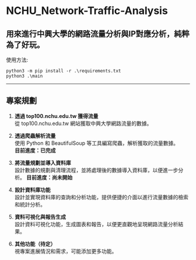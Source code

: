 # NCHU_Network-Traffic-Analysis

用來進行中興大學的網路流量分析與IP對應分析，純粹為了好玩。   
---  
使用方法:
```
python3 -m pip install -r .\requirements.txt
python3 .\main
```
---  
## 專案規劃

1. **透過 top100.nchu.edu.tw 獲得流量**  
   從 top100.nchu.edu.tw 網站獲取中興大學網路流量的數據。

2. **透過爬蟲解析流量**  
   使用 Python 和 BeautifulSoup 等工具編寫爬蟲，解析獲取的流量數據。  
   **目前進度：已完成**

3. **將流量規劃並導入資料庫**  
   設計數據的規劃與清理流程，並將處理後的數據導入資料庫，以便進一步分析。
   **目前進度：尚未開始**
4. **設計資料庫功能**  
   設計並實現資料庫的查詢和分析功能，提供便捷的介面以進行流量數據的檢索和統計分析。

5. **資料可視化與報告生成**  
   設計資料可視化功能，生成圖表和報告，以便更直觀地呈現網路流量分析結果。  


6. **其他功能（待定）**  
   視專案進展情況和需求，可能添加更多功能。
